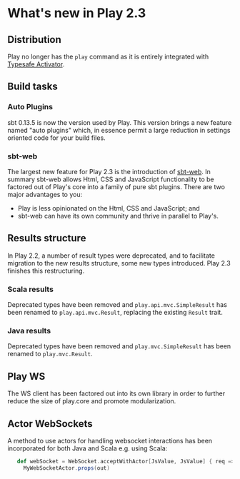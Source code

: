 <!--- Copyright (C) 2009-2014 Typesafe Inc. <http://www.typesafe.com> -->
# What's new in Play 2.3

## Distribution

Play no longer has the `play` command as it is entirely integrated with [Typesafe Activator](https://typesafe.com/activator).

## Build tasks

### Auto Plugins

sbt 0.13.5 is now the version used by Play. This version brings a new feature named "auto plugins" which, in essence permit a large reduction in settings oriented code for your build files.

### sbt-web

The largest new feature for Play 2.3 is the introduction of [sbt-web](https://github.com/sbt/sbt-web#sbt-web). In summary sbt-web allows Html, CSS and JavaScript functionality to be factored out of Play's core into a family of pure sbt plugins. There are two major advantages to you:

* Play is less opinionated on the Html, CSS and JavaScript; and
* sbt-web can have its own community and thrive in parallel to Play's.

## Results structure

In Play 2.2, a number of result types were deprecated, and to facilitate migration to the new results structure, some new types introduced.  Play 2.3 finishes this restructuring.

### Scala results

Deprecated types have been removed and `play.api.mvc.SimpleResult` has been renamed to `play.api.mvc.Result`, replacing the existing `Result` trait.

### Java results

Deprecated types have been removed and `play.mvc.SimpleResult` has been renamed to `play.mvc.Result`. 

## Play WS

The WS client has been factored out into its own library in order to further reduce the size of play.core and promote modularization.

## Actor WebSockets

A method to use actors for handling websocket interactions has been incorporated for both Java and Scala e.g. using Scala:

```scala
   def webSocket = WebSocket.acceptWithActor[JsValue, JsValue] { req => out =>
     MyWebSocketActor.props(out)
```